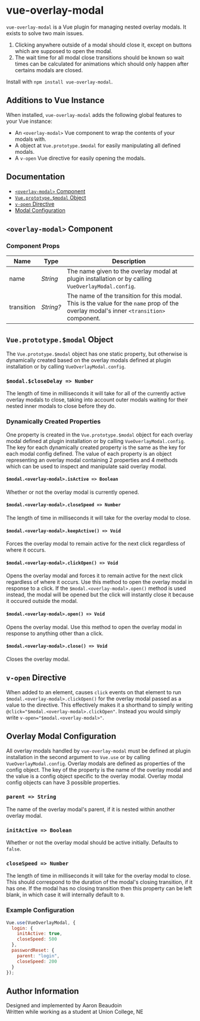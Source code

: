 # vue-overlay-modal

`vue-overlay-modal` is a Vue plugin for managing nested overlay modals. It exists to solve two main issues.

1. Clicking anywhere outside of a modal should close it, except on buttons which are supposed to open the modal.
2. The wait time for all modal close transitions should be known so wait times can be calculated for animations which should only happen after certains modals are closed.

Install with `npm install vue-overlay-modal`.

## Additions to Vue Instance

When installed, `vue-overlay-modal` adds the following global features to your Vue instance:

- An `<overlay-modal>` Vue component to wrap the contents of your modals with.
- A object at `Vue.prototype.$modal` for easily manipulating all defined modals.
- A `v-open` Vue directive for easily opening the modals.

## Documentation

- [`<overlay-modal>` Component](#overlay-modal-component)
- [`Vue.prototype.$modal` Object](#vueprototypemodal-object)
- [`v-open` Directive](#v-open-directive)
- [Modal Configuration](#modal-configuration)

## `<overlay-modal>` Component

### Component Props

| Name | Type | Description |
| --- | --- | --- |
| name | _String_ | The name given to the overlay modal at plugin installation or by calling `VueOverlayModal.config`. |
| transition | _String?_ | The name of the transition for this modal. This is the value for the `name` prop of the overlay modal's inner `<transition>` component. |

## `Vue.prototype.$modal` Object

The `Vue.prototype.$modal` object has one static property, but otherwise is dynamically created based on the overlay modals defined at plugin installation or by calling `VueOverlayModal.config`.

### `$modal.$closeDelay => Number`

The length of time in milliseconds it will take for all of the currently active overlay modals to close, taking into account outer modals waiting for their nested inner modals to close before they do.

### Dynamically Created Properties

One property is created in the `Vue.prototype.$modal` object for each overlay modal defined at plugin installation or by calling `VueOverlayModal.config`. The key for each dynamically created property is the same as the key for each modal config defined. The value of each property is an object representing an overlay modal containing 2 properties and 4 methods which can be used to inspect and manipulate said overlay modal.

#### `$modal.<overlay-modal>.isActive => Boolean`

Whether or not the overlay modal is currently opened.

#### `$modal.<overlay-modal>.closeSpeed => Number`

The length of time in milliseconds it will take for the overlay modal to close.

#### `$modal.<overlay-modal>.keepActive() => Void`

Forces the overlay modal to remain active for the next click regardless of where it occurs.

#### `$modal.<overlay-modal>.clickOpen() => Void`

Opens the overlay modal and forces it to remain active for the next click regardless of where it occurs. Use this method to open the overlay modal in response to a click. If the `$modal.<overlay-modal>.open()` method is used instead, the modal will be opened but the click will instantly close it because it occured outside the modal.

#### `$modal.<overlay-modal>.open() => Void`

Opens the overlay modal. Use this method to open the overlay modal in response to anything other than a click.

#### `$modal.<overlay-modal>.close() => Void`

Closes the overlay modal.

## `v-open` Directive

When added to an element, causes `click` events on that element to run `$modal.<overlay-modal>.clickOpen()` for the overlay modal passed as a value to the directive. This effectively makes it a shorthand to simply writing `@click="$modal.<overlay-modal>.clickOpen"`. Instead you would simply write `v-open="$modal.<overlay-modal>"`.

## Overlay Modal Configuration

All overlay modals handled by `vue-overlay-modal` must be defined at plugin installation in the second argument to `Vue.use` or by calling `VueOverlayModal.config`. Overlay modals are defined as properties of the config object. The key of the property is the name of the overlay modal and the value is a config object specific to the overlay modal. Overlay modal config objects can have 3 possible properties.

### `parent => String`

The name of the overlay modal's parent, if it is nested within another overlay modal.

### `initActive => Boolean`

Whether or not the overlay modal should be active initially. Defaults to `false`.

### `closeSpeed => Number`

The length of time in milliseconds it will take for the overlay modal to close. This should correspond to the duration of the modal's closing transition, if it has one. If the modal has no closing transition then this property can be left blank, in which case it will internally default to `0`.

### Example Configuration

```js
Vue.use(VueOverlayModal, {
  login: {
    initActive: true,
    closeSpeed: 500
  },
  passwordReset: {
    parent: "login",
    closeSpeed: 200
  }
});
```

## Author Information

Designed and implemented by Aaron Beaudoin  
Written while working as a student at Union College, NE
